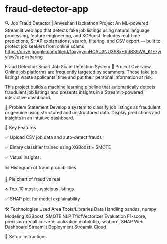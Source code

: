 # fraud-detector-app
🔍 Job Fraud Detector | Anveshan Hackathon Project An ML-powered Streamlit web app that detects fake job listings using natural language processing, feature engineering, and XGBoost. Includes real-time predictions, SHAP explanations, search, filtering, and CSV export — built to protect job seekers from online scams
https://drive.google.com/file/d/1oxygynnHOAU3NU3S8xHRdBS9WA_K1E7y/view?usp=sharing

 Fraud Detector: Smart Job Scam Detection System
🧠 Project Overview
Online job platforms are frequently targeted by scammers. These fake job listings waste applicants’ time and put their personal information at risk.

This project builds a machine learning pipeline that automatically detects fraudulent job listings and presents insights in a Streamlit-powered interactive dashboard.

🎯 Problem Statement
Develop a system to classify job listings as fraudulent or genuine using structured and unstructured data. Display predictions and insights in an intuitive dashboard.

🚀 Key Features


✅ Upload CSV job data and auto-detect frauds

✅ Binary classifier trained using XGBoost + SMOTE

✅ Visual insights:

📊 Histogram of fraud probabilities

🥧 Pie chart of fraud vs real

🔝 Top-10 most suspicious listings

✅ SHAP plot for model explainability



🛠️ Technologies Used
Area	Tools/Libraries
Data Handling	pandas, numpy
Modeling	XGBoost, SMOTE
NLP	TfidfVectorizer
Evaluation	F1-score, precision-recall curve
Visualization	matplotlib, seaborn, SHAP
Web Dashboard	Streamlit
Deployment	Streamlit Cloud


🧾 Setup Instructions
